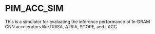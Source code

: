 # PIM_ACC_SIM
This is a simulator for evaluating the inference performance of In-DRAM CNN accelerators like DRISA, ATRIA, SCOPE, and LACC
